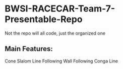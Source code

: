 # BWSI-RACECAR-Team-7-Presentable-Repo
Not the repo will all code, just the organized one

## Main Features:

Cone Slalom
Line Following
Wall Following
Conga Line
